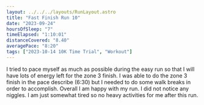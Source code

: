 ```yaml
---
layout: ../../../layouts/RunLayout.astro
title: "Fast Finish Run 10"
date: "2023-09-24"
hoursOfSleep: "7"
timeElapsed: "1:10:01"
distanceCovered: "8.40"
averagePace: "8:20"
tags: ["2023-10-14 10K Time Trial", "Workout"]
---
```


I tried to pace myself as much as possible during the easy run so that I will have lots of energy left for the zone 3 finish. I was able to do the zone 3 finish in the pace describe (6:30) but I needed to do some walk breaks in order to accomplish. Overall I am happy with my run. I did not notice any niggles. I am just somewhat tired so no heavy activities for me after this run.
